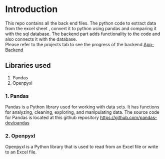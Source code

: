 # Introduction
This repo contains all the back end files. The python code to extract data from the excel sheet , convert it to python using pandas and comparing it with the sql database. The backend part adds functionality to the code and also connects it with the database.  
Please refer to the projects tab to see the progress of the backend.[App-Backend](https://github.com/ShirishKumar-lapp/Intern-Lapp-App/projects/3)

## Libraries used 
1. Pandas
2. Openpyxl

### 1. Pandas
Pandas is a Python library used for working with data sets. It has functions for analyzing, cleaning, exploring, and manipulating data.
The source code for Pandas is located at this github repository https://github.com/pandas-dev/pandas
### 2. Openpyxl
Openpyxl is a Python library that is used to read from an Excel file or write to an Excel file.


